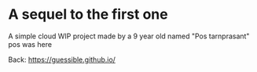 # A sequel to the first one

A simple cloud WIP project made by a 9 year old named "Pos tarnprasant"
pos was here


Back: https://guessible.github.io/
